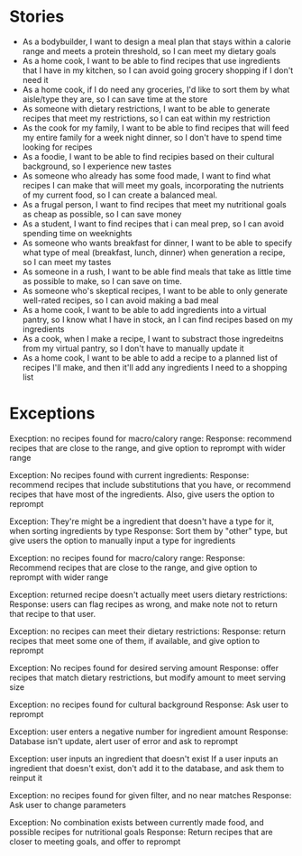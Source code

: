 # Stories

- As a bodybuilder, I want to design a meal plan that stays within a calorie range and meets a protein threshold, so I can meet my dietary goals
- As a home cook, I want to be able to find recipes that use ingredients that I have in my kitchen, so I can avoid going grocery shopping if I don't need it
- As a home cook, if I do need any groceries, I'd like to sort them by what aisle/type they are, so I can save time at the store
- As someone with dietary restrictions, I want to be able to generate recipes that meet my restrictions, so I can eat within my restriction
- As the cook for my family, I want to be able to find recipes that will feed my entire family for a week night dinner, so I don't have to spend time looking for recipes
- As a foodie, I want to be able to find recipies based on their cultural background, so I experience new tastes
- As someone who already has some food made, I want to find what recipes I can make that will meet my goals, incorporating the nutrients of my current food, so I can create a balanced meal.
- As a frugal person, I want to find recipes that meet my nutritional goals as cheap as possible, so I can save money
- As a student, I want to find recipes that i can meal prep, so I can avoid spending time on weeknights
- As someone who wants breakfast for dinner, I want to be able to specify what type of meal (breakfast, lunch, dinner) when generation a recipe, so I can meet my tastes
- As someone in a rush, I want to be able find meals that take as little time as possible to make, so I can save on time.
- As someone who's skeptical recipes, I want to be able to only generate well-rated recipes, so I can avoid making a bad meal
- As a home cook, I want to be able to add ingredients into a virtual pantry, so I know what I have in stock, an I can find recipes based on my ingredients
- As a cook, when I make a recipe, I want to substract those ingredeitns from my virtual pantry, so I don't have to manually update it
- As a home cook, I want to be able to add a recipe to a planned list of recipes I'll make, and then it'll add any ingredients I need to a shopping list

# Exceptions

Execption: no recipes found for macro/calory range:
Response: recommend recipes that are close to the range, and give option to reprompt with wider range

Exception: No recipes found with current ingredients:
Response: recommend recipes that include substitutions that you have, or recommend recipes that have most of the ingredients. Also, give users the option to reprompt

Exception: They're might be a ingredient that doesn't have a type for it, when sorting ingredients by type
Response: Sort them by "other" type, but give users the option to manually input a type for ingredients

Exception: no recipes found for macro/calory range:
Response: Recommend recipes that are close to the range, and give option to reprompt with wider range

Exception: returned recipe doesn't actually meet users dietary restrictions:
Response: users can flag recipes as wrong, and make note not to return that recipe to that user.

Exception: no recipes can meet their dietary restrictions:
Response: return recipes that meet some one of them, if available, and give option to reprompt

Exception: No recipes found for desired serving amount
Response: offer recipes that match dietary restrictions, but modify amount to meet serving size

Exception: no recipes found for cultural background
Response: Ask user to reprompt

Exception: user enters a negative number for ingredient amount
Response: Database isn't update, alert user of error and ask to reprompt

Exception: user inputs an ingredient that doesn't exist
If a user inputs an ingredient that doesn't exist, don't add it to the database, and ask them to reinput it

Exception: no recipes found for given filter, and no near matches
Response: Ask user to change parameters

Exception: No combination exists between currently made food, and possible recipes for nutritional goals
Response: Return recipes that are closer to meeting goals, and offer to reprompt
